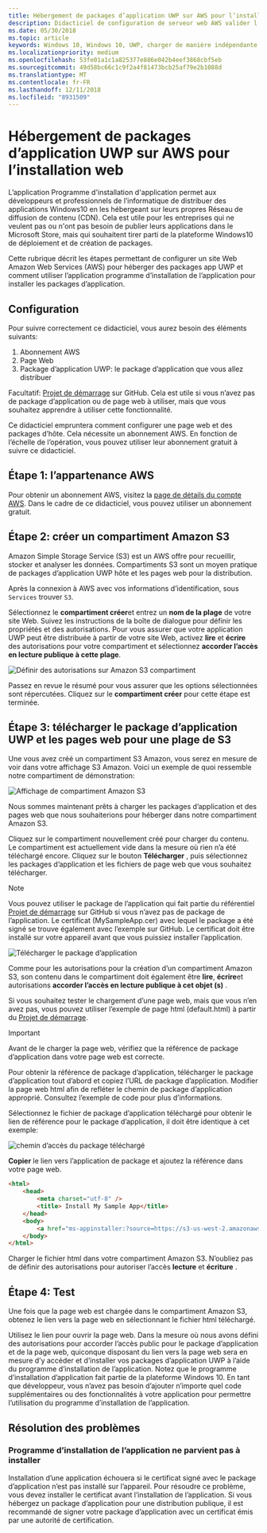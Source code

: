 ```yaml
---
title: Hébergement de packages d’application UWP sur AWS pour l’installation web
description: Didacticiel de configuration de serveur web AWS valider l’installation de l’application via le programme d’installation d’une application
ms.date: 05/30/2018
ms.topic: article
keywords: Windows 10, Windows 10, UWP, charger de manière indépendante du programme d’installation, AppInstaller, application, liés packages définis, facultatifs, AWS
ms.localizationpriority: medium
ms.openlocfilehash: 53fe01a1c1a825377e886e042b4eef3868cbf5eb
ms.sourcegitcommit: 49d58bc66c1c9f2a4f81473bcb25af79e2b1088d
ms.translationtype: MT
ms.contentlocale: fr-FR
ms.lasthandoff: 12/11/2018
ms.locfileid: "8931509"
---
```

# <a name="hosting-uwp-app-packages-on-aws-for-web-install"></a>Hébergement de packages d’application UWP sur AWS pour l’installation web

L’application Programme d'installation d'application permet aux développeurs et professionnels de l’informatique de distribuer des applications Windows10 en les hébergeant sur leurs propres Réseau de diffusion de contenu (CDN). Cela est utile pour les entreprises qui ne veulent pas ou n'ont pas besoin de publier leurs applications dans le Microsoft Store, mais qui souhaitent tirer parti de la plateforme Windows10 de déploiement et de création de packages.

Cette rubrique décrit les étapes permettant de configurer un site Web Amazon Web Services (AWS) pour héberger des packages app UWP et comment utiliser l’application programme d’installation de l’application pour installer les packages d’application.

## <a name="setup"></a>Configuration

Pour suivre correctement ce didacticiel, vous aurez besoin des éléments suivants:
 
1. Abonnement AWS 
2. Page Web
3. Package d’application UWP: le package d’application que vous allez distribuer

Facultatif: [Projet de démarrage](https://github.com/AppInstaller/MySampleWebApp) sur GitHub. Cela est utile si vous n’avez pas de package d’application ou de page web à utiliser, mais que vous souhaitez apprendre à utiliser cette fonctionnalité.

Ce didacticiel empruntera comment configurer une page web et des packages d’hôte. Cela nécessite un abonnement AWS. En fonction de l’échelle de l’opération, vous pouvez utiliser leur abonnement gratuit à suivre ce didacticiel. 

## <a name="step-1---aws-membership"></a>Étape 1: l’appartenance AWS
Pour obtenir un abonnement AWS, visitez la [page de détails du compte AWS](https://aws.amazon.com/free/). Dans le cadre de ce didacticiel, vous pouvez utiliser un abonnement gratuit.

## <a name="step-2---create-an-amazon-s3-bucket"></a>Étape 2: créer un compartiment Amazon S3

Amazon Simple Storage Service (S3) est un AWS offre pour recueillir, stocker et analyser les données. Compartiments S3 sont un moyen pratique de packages d’application UWP hôte et les pages web pour la distribution. 

Après la connexion à AWS avec vos informations d’identification, sous `Services` trouver `S3`. 

Sélectionnez le **compartiment créer**et entrez un **nom de la plage** de votre site Web. Suivez les instructions de la boîte de dialogue pour définir les propriétés et des autorisations. Pour vous assurer que votre application UWP peut être distribuée à partir de votre site Web, activez **lire** et **écrire** des autorisations pour votre compartiment et sélectionnez **accorder l’accès en lecture publique à cette plage**.

![Définir des autorisations sur Amazon S3 compartiment](images/aws-permissions.png) 

Passez en revue le résumé pour vous assurer que les options sélectionnées sont répercutées. Cliquez sur le **compartiment créer** pour cette étape est terminée. 

## <a name="step-3---upload-uwp-app-package-and-web-pages-to-an-s3-bucket"></a>Étape 3: télécharger le package d’application UWP et les pages web pour une plage de S3

Une vous avez créé un compartiment S3 Amazon, vous serez en mesure de voir dans votre affichage S3 Amazon. Voici un exemple de quoi ressemble notre compartiment de démonstration:

![Affichage de compartiment Amazon S3](images/aws-post-create.png)

Nous sommes maintenant prêts à charger les packages d’application et des pages web que nous souhaiterions pour héberger dans notre compartiment Amazon S3. 

Cliquez sur le compartiment nouvellement créé pour charger du contenu. Le compartiment est actuellement vide dans la mesure où rien n’a été téléchargé encore. Cliquez sur le bouton **Télécharger** , puis sélectionnez les packages d’application et les fichiers de page web que vous souhaitez télécharger.

> [!NOTE]
> Vous pouvez utiliser le package de l’application qui fait partie du référentiel [Projet de démarrage](https://github.com/AppInstaller/MySampleWebApp) sur GitHub si vous n’avez pas de package de l’application. Le certificat (MySampleApp.cer) avec lequel le package a été signé se trouve également avec l’exemple sur GitHub. Le certificat doit être installé sur votre appareil avant que vous puissiez installer l’application.

![Télécharger le package d’application](images/aws-upload-package.png)

Comme pour les autorisations pour la création d’un compartiment Amazon S3, son contenu dans le compartiment doit également être **lire**, **écrire**et autorisations **accorder l’accès en lecture publique à cet objet (s)** .

Si vous souhaitez tester le chargement d’une page web, mais que vous n’en avez pas, vous pouvez utiliser l’exemple de page html (default.html) à partir du [Projet de démarrage](https://github.com/AppInstaller/MySampleWebApp/blob/master/MySampleWebApp/default.html).

> [!IMPORTANT]
> Avant de le charger la page web, vérifiez que la référence de package d’application dans votre page web est correcte. 

Pour obtenir la référence de package d’application, télécharger le package d’application tout d’abord et copiez l’URL de package d’application. Modifier la page web html afin de refléter le chemin de package d’application approprié. Consultez l’exemple de code pour plus d’informations. 

Sélectionnez le fichier de package d’application téléchargé pour obtenir le lien de référence pour le package d’application, il doit être identique à cet exemple:

![chemin d’accès du package téléchargé](images/aws-package-path.png)

**Copier** le lien vers l’application de package et ajoutez la référence dans votre page web. 

```html
<html>
    <head>
        <meta charset="utf-8" />
        <title> Install My Sample App</title>
    </head>
    <body>
        <a href="ms-appinstaller:?source=https://s3-us-west-2.amazonaws.com/appinstaller-aws-demo/MySampleApp.appxbundle"> Install My Sample App</a>
    </body>
</html>
```
Charger le fichier html dans votre compartiment Amazon S3. N’oubliez pas de définir des autorisations pour autoriser l’accès **lecture** et **écriture** .

## <a name="step-4---test"></a>Étape 4: Test

Une fois que la page web est chargée dans le compartiment Amazon S3, obtenez le lien vers la page web en sélectionnant le fichier html téléchargé.

Utilisez le lien pour ouvrir la page web. Dans la mesure où nous avons défini des autorisations pour accorder l’accès public pour le package d’application et de la page web, quiconque disposant du lien vers la page web sera en mesure d’y accéder et d’installer vos packages d’application UWP à l’aide du programme d’installation de l’application. Notez que le programme d’installation d’application fait partie de la plateforme Windows 10. En tant que développeur, vous n’avez pas besoin d’ajouter n’importe quel code supplémentaires ou des fonctionnalités à votre application pour permettre l’utilisation du programme d’installation de l’application. 

## <a name="troubleshooting"></a>Résolution des problèmes

### <a name="app-installer-fails-to-install"></a>Programme d’installation de l’application ne parvient pas à installer 

Installation d’une application échouera si le certificat signé avec le package d’application n’est pas installé sur l’appareil. Pour résoudre ce problème, vous devez installer le certificat avant l’installation de l’application. Si vous hébergez un package d’application pour une distribution publique, il est recommandé de signer votre package d’application avec un certificat émis par une autorité de certification. 


